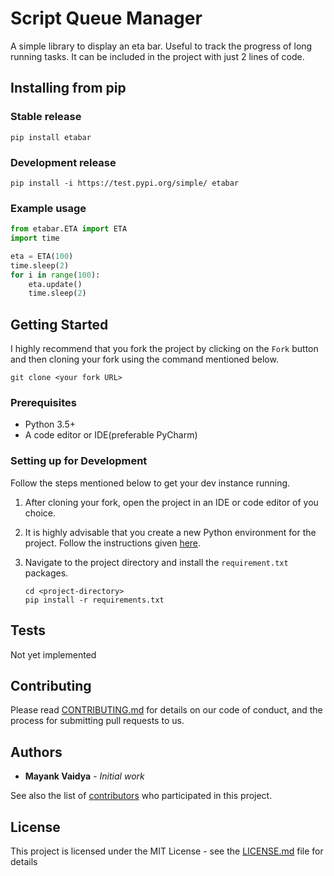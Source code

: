 # Script Queue Manager
A simple library to display an eta bar. Useful to track the progress of long running tasks. It can be included in the project with just 2 lines of code.

## Installing from pip

### Stable release
```shell script
pip install etabar
```

### Development release
```shell script
pip install -i https://test.pypi.org/simple/ etabar
```

### Example usage
```python
from etabar.ETA import ETA
import time

eta = ETA(100)
time.sleep(2)
for i in range(100):
    eta.update()
    time.sleep(2)
```

## Getting Started
I highly recommend that you fork the project by clicking on the ``Fork`` button and then cloning your fork using the command mentioned below.

``
git clone <your fork URL>
`` 

### Prerequisites
- Python 3.5+
- A code editor or IDE(preferable PyCharm)

### Setting up for Development
Follow the steps mentioned below to get your dev instance running.

1) After cloning your fork, open the project in an IDE or code editor of you choice.

1) It is highly advisable that you create a new Python environment for the project. Follow the instructions given [here](https://docs.conda.io/projects/conda/en/latest/user-guide/tasks/manage-environments.html#creating-an-environment-with-commands).

1) Navigate to the project directory and install the `requirement.txt` packages.
    ```shell script
    cd <project-directory>
    pip install -r requirements.txt
    ```
   
## Tests
Not yet implemented

## Contributing

Please read [CONTRIBUTING.md](CONTRIBUTING.md) for details on our code of conduct, and the process for submitting pull requests to us.

## Authors

* **Mayank Vaidya** - *Initial work*

See also the list of [contributors](contributors.md) who participated in this project.

## License

This project is licensed under the MIT License - see the [LICENSE.md](LICENSE) file for details
